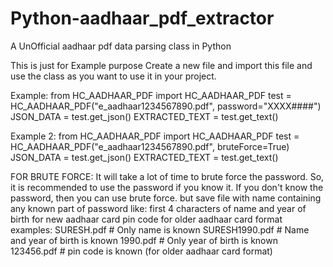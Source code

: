# Python-aadhaar_pdf_extractor
A UnOfficial aadhaar pdf data parsing class in Python

This is just for Example purpose
Create a new file and import this file and use the class as you want to use it in your project.

Example:
    from HC_AADHAAR_PDF import HC_AADHAAR_PDF
    test = HC_AADHAAR_PDF("e_aadhaar1234567890.pdf", password="XXXX####")
    JSON_DATA = test.get_json()
    EXTRACTED_TEXT = test.get_text()

Example 2:
    from HC_AADHAAR_PDF import HC_AADHAAR_PDF
    test = HC_AADHAAR_PDF("e_aadhaar1234567890.pdf", bruteForce=True)
    JSON_DATA = test.get_json()
    EXTRACTED_TEXT = test.get_text()

FOR BRUTE FORCE:
    It will take a lot of time to brute force the password.
    So, it is recommended to use the password if you know it.
    If you don't know the password, then you can use brute force.
    but save file with name containing any known part of password like: 
        first 4 characters of name and year of birth for new aadhaar card
        pin code for older aadhaar card format
    examples:
        SURESH.pdf      # Only name is known
        SURESH1990.pdf  # Name and year of birth is known
        1990.pdf        # Only year of birth is known
        123456.pdf      # pin code is known (for older aadhaar card format)